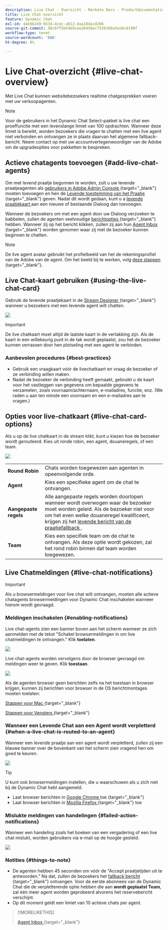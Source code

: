 ```yaml
---
description: Live Chat - Overzicht - Marketo Docs - Productdocumentatie
title: Live Chat-overzicht
feature: Dynamic Chat
exl-id: 44e8b249-b534-4cec-a612-daa184acd266
source-git-commit: d8c6ff5b54b9cee26456ec7539168a5ee0c8190f
workflow-type: tm+mt
source-wordcount: '686'
ht-degree: 0%

---
```


# Live Chat-overzicht {#live-chat-overview}

Met Live Chat kunnen websitebezoekers realtime chatgesprekken voeren met uw verkoopagenten.

>[!NOTE]
>
>Voor de gebruikers in het Dynamic Chat Select-pakket is live chat een proeffunctie met een levenslange limiet van 100 opdrachten. Wanneer deze limiet is bereikt, worden bezoekers die vragen te chatten met een live agent niet verbonden en ontvangen ze in plaats daarvan het algemene fallback-bericht. Neem contact op met uw accountvertegenwoordiger van de Adobe om de upgradeopties voor pakketten te bespreken.

## Actieve chatagents toevoegen {#add-live-chat-agents}

Om met levend praatje begonnen te worden, zult u uw levende praatjeagenten als [ gebruikers in Adobe Admin Console ](/help/marketo/product-docs/demand-generation/dynamic-chat/setup-and-configuration/add-or-remove-chat-users.md#add-a-chat-user){target="_blank"} moeten toevoegen en hen de [ Levende toestemming van het Praatje ](/help/marketo/product-docs/demand-generation/dynamic-chat/setup-and-configuration/permissions.md){target="_blank"} geven. Nadat dit wordt gedaan, kunt u a [ levende praatjekaart ](#using-the-live-chat-card) aan een nieuwe of bestaande Dialoog dan toevoegen.

Wanneer de bezoekers om met een agent door uw Dialoog verzoeken te babbelen, zullen de agenten veelvoudige [ berichtopties ](/help/marketo/product-docs/demand-generation/dynamic-chat/live-chat/agent-inbox.md#live-chat-notifications){target="_blank"} hebben. Wanneer zij op het bericht klikken, zullen zij aan hun [ Agent Inbox ](/help/marketo/product-docs/demand-generation/dynamic-chat/live-chat/agent-inbox.md){target="_blank"} worden genomen waar zij met de bezoeker kunnen beginnen te chatten.

>[!NOTE]
>
>De live agent avatar gebruikt het profielbeeld van het de rekeningsprofiel van de Adobe van de agent. Om het beeld bij te werken, volg [ deze stappen ](https://helpx.adobe.com/manage-account/using/edit-adobe-account-personal-profile.html) {target="_blank"}.

## Live Chat-kaart gebruiken {#using-the-live-chat-card}

Gebruik de levende praatjekaart in de [ Stream Designer ](/help/marketo/product-docs/demand-generation/dynamic-chat/automated-chat/stream-designer.md){target="_blank"} wanneer u bezoekers met een levende agent wilt chatten.

![](assets/live-chat-overview-1.png)

>[!IMPORTANT]
>
>De live chatkaart moet altijd de laatste kaart in de vertakking zijn. Als de kaart in een willekeurig punt in de tak wordt geplaatst, zou het de bezoeker kunnen verrassen door hen plotseling met een agent te verbinden.

### Aanbevolen procedures {#best-practices}

* Gebruik een vraagkaart vóór de livechatkaart en vraag de bezoeker of ze verbinding willen maken.
* Nadat de bezoeker de verbinding heeft gemaakt, gebruikt u de kaart voor het vastleggen van gegevens om bepaalde gegevens te verzamelen, zoals voornaam/achternaam, e-mailadres, functie, enz. (We raden u aan ten minste een voornaam en een e-mailadres aan te vragen.)

## Opties voor live-chatkaart {#live-chat-card-options}

Als u op de live chatkaart in de stream klikt, kunt u kiezen hoe de bezoeker wordt gerouteerd. Kies uit ronde robin, een agent, douaneregels, of een team.

![](assets/live-chat-overview-2.png)

<table> 
 <tbody> 
  <tr> 
   <td><b>Round Robin</b></td>
   <td>Chats worden toegewezen aan agenten in opeenvolgende orde.</td>
  </tr> 
  <tr> 
   <td><b>Agent</b></td>
   <td>Kies een specifieke agent om de chat te ontvangen.</td>
  </tr>
    <tr> 
   <td><b>Aangepaste regels</b></td>
   <td>Alle aangepaste regels worden doorlopen wanneer wordt overwogen waar de bezoeker moet worden geleid. Als de bezoeker niet voor om het even welke douaneregel kwalificeert, krijgen zij het <a href="/help/marketo/product-docs/demand-generation/dynamic-chat/setup-and-configuration/agent-management.md#live-chat-fallback" target="_blank"> levende bericht van de praatjefallback </a>.</td>
  </tr> 
  <tr> 
   <td><b>Team</b></td>
   <td>Kies een specifiek team om de chat te ontvangen. Als deze optie wordt gekozen, zal het rond robin binnen dat team worden toegewezen.</td>
  </tr>
 </tbody> 
</table>

## Live Chatmeldingen {#live-chat-notifications}

>[!IMPORTANT]
>
>Als u browsermeldingen voor live chat wilt ontvangen, moeten alle actieve chatagents browsermeldingen voor Dynamic Chat inschakelen wanneer hierom wordt gevraagd.

### Meldingen inschakelen {#enabling-notifications}

Live chat-agents zien een banner boven aan het scherm wanneer ze zich aanmelden met de tekst &quot;Schakel browsermeldingen in om live chatmeldingen te ontvangen.&quot; Klik **toelaten**.

![](assets/live-chat-overview-4.png)

Live chat-agents worden vervolgens door de browser gevraagd om meldingen weer te geven. Klik **toestaan**.

![](assets/live-chat-overview-5.png)

Als de agenten browser geen berichten zelfs na het toestaan in browser krijgen, kunnen zij berichten voor browser in de OS berichtmontages moeten toelaten:

[ Stappen voor Mac ](https://support.apple.com/guide/mac-help/change-notifications-settings-mh40583/mac) {target="_blank"}

[ Stappen voor Vensters ](https://support.microsoft.com/en-us/windows/change-notification-settings-in-windows-8942c744-6198-fe56-4639-34320cf9444e) {target="_blank"}

### Wanneer een Levende Chat aan een Agent wordt verpletterd {#when-a-live-chat-is-routed-to-an-agent}

Wanneer een levende praatje aan een agent wordt verpletterd, zullen zij een blauwe banner over de bovenkant van het scherm zien vragend hen om goed te keuren.

![](assets/live-chat-overview-3.png)

>[!TIP]
>
>U kunt ook browsermeldingen instellen, die u waarschuwen als u zich niet bij de Dynamic Chat hebt aangemeld.
>
>* Laat browser berichten in [ Google Chrome ](https://support.google.com/chrome/answer/3220216?hl=en&amp;co=GENIE.Platform%3DDesktop) toe {target="_blank"}
>* Laat browser berichten in [ Mozilla Firefox ](https://support.mozilla.org/en-US/kb/push-notifications-firefox) {target="_blank"} toe

### Mislukte meldingen van handelingen {#failed-action-notifications}

Wanneer een handeling zoals het boeken van een vergadering of een live chat mislukt, worden gebruikers via e-mail op de hoogte gesteld.

![](assets/live-chat-overview-6.png)

### Notities {#things-to-note}

* De agenten hebben 45 seconden om vóór de &quot;Accept praatjetijden uit te antwoorden.&quot; Na dat, zullen de bezoekers het [ fallback bericht ](/help/marketo/product-docs/demand-generation/dynamic-chat/setup-and-configuration/agent-management.md#live-chat-fallback){target="_blank"} ontvangen. Voor de eerste abonnees van de Dynamic Chat die de verpletterende optie hebben die aan **wordt geplaatst Team**, zal één meer agent worden geprobeerd alvorens het reservebericht verschijnt.
* Op dit moment geldt een limiet van 10 actieve chats per agent.

>[!MORELIKETHIS]
>
>[ Agent Inbox ](/help/marketo/product-docs/demand-generation/dynamic-chat/live-chat/agent-inbox.md){target="_blank"}
